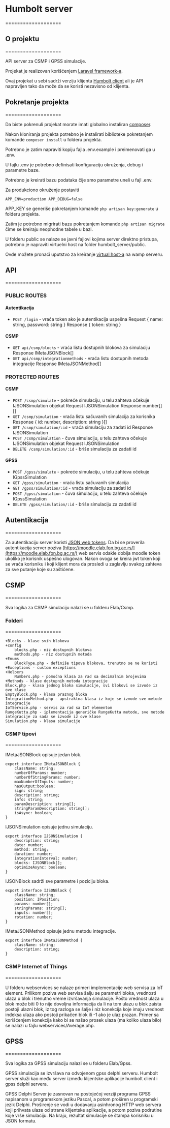 # Humbolt server
===================

## O projektu
===================

API server za CSMP i GPSS simulacije.

Projekat je realizovan korišćenjem [Laravel framework-a](http://laravel.com/).

Ovaj projekat u sebi sadrži verziju klijenta [Humbolt client](https://bitbucket.org/humbolt/humbolt_client) ali je API napravljen
tako da može da se koristi nezavisno od klijenta.

## Pokretanje projekta
===================

Da biste pokrenuli projekat morate imati globalno instaliran [composer](https://getcomposer.org/).

Nakon kloniranja projekta potrebno je instalirati biblioteke pokretanjem komande `composer install` u folderu projekta.

Potrebno je zatim napraviti kopiju fajla .env.example i preimenovati ga u .env.

U fajlu .env je potrebno definisati konfiguraciju okruženja, debug i parametre baze.

Potrebno je kreirati bazu podataka čije smo parametre uneli u fajl .env.

Za produkciono okruženje postaviti

`APP_ENV=production
 APP_DEBUG=false`

 APP_KEY se generiše pokretanjem komande `php artisan key:generate` u folderu projekta.

 Zatim je potrebno migrirati bazu pokretanjem komande `php artisan migrate` čime se kreiraju neophodne tabele u bazi.

 U folderu public se nalaze se javni fajlovi kojima server direktno pristupa, potrebno je napraviti virtuelni host na folder humbolt_server/public.

 Ovde možete pronaći uputstvo za kreiranje [virtual host-a](http://www.techrepublic.com/blog/smb-technologist/create-virtual-hosts-in-a-wamp-server/) na wamp serveru.

## API
===================

### PUBLIC ROUTES

#### Autentikacija
* `POST /login` - vraća token ako je autentikacija uspešna
    Request
    {
        name: string,
        password: string
    }
    Response
    {
        token: string
    }

#### CSMP
* `GET api/csmp/blocks` - vraća listu dostupnih blokova za simulaciju
    Response
        IMetaJSONBlock[]
* `GET api/csmp/integrationmethods` - vraća listu dostupnih metoda integracije
    Response
        IMetaJSONMethod[]

### PROTECTED ROUTES

#### CSMP
* `POST /csmp/simulate` - pokreće simulaciju, u telu zahteva očekuje IJSONSimulation objekat
    Request
        IJSONSimulation
    Response
        number[][]
* `GET /csmp/simulation` - vraća listu sačuvanih simulacija za korisnika
    Response
        {
        id: number,
        description: string
        }[]
* `GET /csmp/simulation/:id` - vraća simulaciju za zadati id
    Response
        IJSONSimulation
* `POST /csmp/simulation` - čuva simulaciju, u telu zahteva očekuje IJSONSimulation objekat
    Request
        IJSONSimulation
* `DELETE /csmp/simulation/:id` - briše simulaciju za zadati id

#### GPSS
* `POST /gpss/simulate` - pokreće simulaciju, u telu zahteva očekuje IGpssSimulation
* `GET /gpss/simulation` - vraća listu sačuvanih simulacija
* `GET /gpss/simulation/:id` - vraća simulaciju za zadati id
* `POST /gpss/simulation` - čuva simulaciju, u telu zahteva očekuje IGpssSimulation
* `DELETE /gpss/simulation/:id` - briše simulaciju za zadati id

## Autentikacija
===================

Za autentikaciju server koristi [JSON web tokens](https://jwt.io/).
Da bi se proverila autentikacija server poziva [https://moodle.elab.fon.bg.ac.rs/](https://moodle.elab.fon.bg.ac.rs/) web servis odakle dobija moodle token ukoliko je korisnik uspešno ulogovan.
Nakon ovoga se kreira jwt token koji se vraća korisniku i koji klijent mora da prosledi u zaglavlju svakog zahteva za sve putanje koje su zaštićene.

## CSMP
===================

Sva logika za CSMP simulaciju nalazi se u folderu Elab/Csmp.

### Folderi
===================

```
+Blocks - klase svih blokova
+config
    blocks.php - niz dostupnih blokova
    methods.php - niz dostupnih metoda
+Enums
    BlockType.php - definiše tipove blokova, trenutno se ne koristi
+Exceptions - custom exceptions
+Helpers
    Numbers.php - pomoćna klasa za rad sa decimalnim brojevima
+Methods - klase dostupnih metoda integracije
Block.php - klasa jednog bloka simulacije, svi blokovi se izvode iz ove klase
EmptyBlock.php - klasa praznog bloka
IntegrationMethod.php - apstraktna klasa iz koje se izvode sve metode integracije
IoTService.php - servis za rad sa IoT elementom
RungeKutta.php - iplementacija generičke RungeKutta metode, sve metode integracije za sada se izvode iz ove klase
Simulation.php - klasa simulacije
```

### CSMP tipovi
===================

IMetaJSONBlock opisuje jedan blok.
```
export interface IMetaJSONBlock {
	className: string;
	numberOfParams: number;
	numberOfStringParams: number;
	maxNumberOfInputs: number;
	hasOutput:boolean;
	sign: string;
	description: string;
	info: string;
	paramDescription: string[];
	stringParamDescription: string[];
	isAsync: boolean;
}
```

IJSONSimulation opisuje jednu simulaciju.
```
export interface IJSONSimulation {
	description: string;
	date: number;
	method: string;
	duration: number;
	integrationInterval: number;
	blocks: IJSONBlock[];
	optimizeAsync: boolean;
}
```

IJSONBlock sadrži sve parametre i poziciju bloka.
```
export interface IJSONBlock {
	className: string;
	position: IPosition;
	params: number[];
	stringParams: string[];
	inputs: number[];
	rotation: number;
}
```

IMetaJSONMethod opisuje jednu metodu integracije.
```
export interface IMetaJSONMethod {
    className: string;
    description: string;
}
```

### CSMP Internet of Things
===================

U folderu webservices se nalaze primeri implementacije web servisa za IoT element.
Prilikom poziva web servisa šalju se parametri bloka, vrednosti ulaza u blok i trenutno vreme izvršavanja simulacije.
Pošto vrednost ulaza u blok može biti 0 to nije dovoljna informacija da li na tom ulazu u blok zaista postoji ulazni blok,
iz tog razloga se šalje i niz konekcija koje imaju vrednost indeksa ulaza ako postoji prikačen blok ili -1 ako je ulaz prazan.
Primer sa korišćenjem konekcija kako bi se našao prosek ulaza (ma koliko ulaza bilo) se nalazi u fajlu webservices/Average.php.

## GPSS
===================

Sva logika za GPSS simulaciju nalazi se u folderu Elab/Gpss.

GPSS simulacija se izvršava na odvojenom gpss delphi serveru. Humbolt server služi kao među server između klijentske aplikacije humbolt client i gpss delphi servera.

GPSS Delphi Server je zasnovan na postojećoj verziji programa GPSS napisanom u programskom jeziku Pascal, a potom proširen u programski jezik Delphi.
Proširenje se vodi u dodavanju asinhronog HTTP web servera koji prihvata ulaze od strane klijentske aplikacije, a potom poziva podrutine koje vrše simulaciju.
Na kraju, rezultat simulacije se štampa korisniku u JSON formatu.
